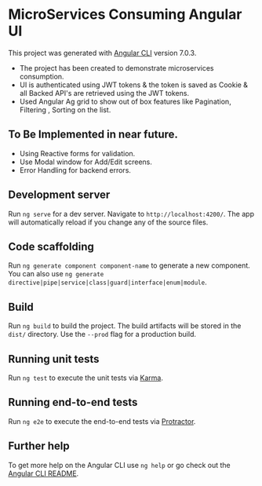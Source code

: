 # MicroServices Consuming Angular UI

This project was generated with [Angular CLI](https://github.com/angular/angular-cli) version 7.0.3. 

- The project has been created to demonstrate microservices consumption.
- UI is authenticated using JWT tokens & the token is saved as Cookie & all Backed API's are retrieved using the JWT tokens.
- Used Angular Ag grid to show out of box features like Pagination, Filtering , Sorting on the list.



## To Be Implemented in near future.

- Using Reactive forms for validation.
- Use Modal window for Add/Edit screens.
- Error Handling for backend errors.


## Development server

Run `ng serve` for a dev server. Navigate to `http://localhost:4200/`. The app will automatically reload if you change any of the source files.

## Code scaffolding

Run `ng generate component component-name` to generate a new component. You can also use `ng generate directive|pipe|service|class|guard|interface|enum|module`.

## Build

Run `ng build` to build the project. The build artifacts will be stored in the `dist/` directory. Use the `--prod` flag for a production build.

## Running unit tests

Run `ng test` to execute the unit tests via [Karma](https://karma-runner.github.io).

## Running end-to-end tests

Run `ng e2e` to execute the end-to-end tests via [Protractor](http://www.protractortest.org/).

## Further help

To get more help on the Angular CLI use `ng help` or go check out the [Angular CLI README](https://github.com/angular/angular-cli/blob/master/README.md).
